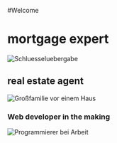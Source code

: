#Welcome

# mortgage expert

![Schluesseluebergabe](https://cdn.pixabay.com/photo/2020/07/19/18/23/real-estate-5420920_1280.png)


## real estate agent

![Großfamilie vor einem Haus](https://cdn.pixabay.com/photo/2021/06/10/14/51/family-6326225_1280.png)


### Web developer in the making

![Programmierer bei Arbeit](https://cdn.pixabay.com/photo/2019/10/09/07/28/development-4536630_1280.png)
